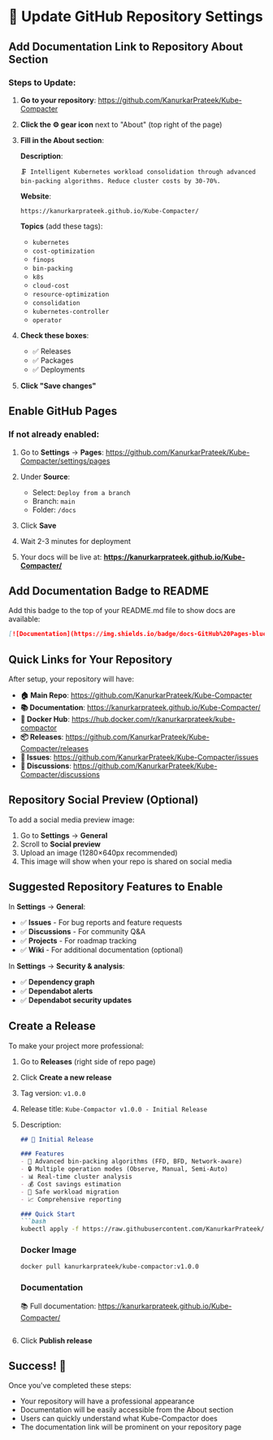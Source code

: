 # 📝 Update GitHub Repository Settings

## Add Documentation Link to Repository About Section

### Steps to Update:

1. **Go to your repository**:
   https://github.com/KanurkarPrateek/Kube-Compacter

2. **Click the ⚙️ gear icon** next to "About" (top right of the page)

3. **Fill in the About section**:

   **Description**:
   ```
   🗜️ Intelligent Kubernetes workload consolidation through advanced bin-packing algorithms. Reduce cluster costs by 30-70%.
   ```

   **Website**:
   ```
   https://kanurkarprateek.github.io/Kube-Compacter/
   ```

   **Topics** (add these tags):
   - `kubernetes`
   - `cost-optimization`
   - `finops`
   - `bin-packing`
   - `k8s`
   - `cloud-cost`
   - `resource-optimization`
   - `consolidation`
   - `kubernetes-controller`
   - `operator`

4. **Check these boxes**:
   - ✅ Releases
   - ✅ Packages
   - ✅ Deployments

5. **Click "Save changes"**

## Enable GitHub Pages

### If not already enabled:

1. Go to **Settings** → **Pages**:
   https://github.com/KanurkarPrateek/Kube-Compacter/settings/pages

2. Under **Source**:
   - Select: `Deploy from a branch`
   - Branch: `main`
   - Folder: `/docs`

3. Click **Save**

4. Wait 2-3 minutes for deployment

5. Your docs will be live at:
   **https://kanurkarprateek.github.io/Kube-Compacter/**

## Add Documentation Badge to README

Add this badge to the top of your README.md file to show docs are available:

```markdown
[![Documentation](https://img.shields.io/badge/docs-GitHub%20Pages-blue)](https://kanurkarprateek.github.io/Kube-Compacter/)
```

## Quick Links for Your Repository

After setup, your repository will have:

- **🏠 Main Repo**: https://github.com/KanurkarPrateek/Kube-Compacter
- **📚 Documentation**: https://kanurkarprateek.github.io/Kube-Compacter/
- **🐳 Docker Hub**: https://hub.docker.com/r/kanurkarprateek/kube-compactor
- **📦 Releases**: https://github.com/KanurkarPrateek/Kube-Compacter/releases
- **🐛 Issues**: https://github.com/KanurkarPrateek/Kube-Compacter/issues
- **💬 Discussions**: https://github.com/KanurkarPrateek/Kube-Compacter/discussions

## Repository Social Preview (Optional)

To add a social media preview image:

1. Go to **Settings** → **General**
2. Scroll to **Social preview**
3. Upload an image (1280×640px recommended)
4. This image will show when your repo is shared on social media

## Suggested Repository Features to Enable

In **Settings** → **General**:

- ✅ **Issues** - For bug reports and feature requests
- ✅ **Discussions** - For community Q&A
- ✅ **Projects** - For roadmap tracking
- ✅ **Wiki** - For additional documentation (optional)

In **Settings** → **Security & analysis**:

- ✅ **Dependency graph**
- ✅ **Dependabot alerts**
- ✅ **Dependabot security updates**

## Create a Release

To make your project more professional:

1. Go to **Releases** (right side of repo page)
2. Click **Create a new release**
3. Tag version: `v1.0.0`
4. Release title: `Kube-Compactor v1.0.0 - Initial Release`
5. Description:
   ```markdown
   ## 🚀 Initial Release

   ### Features
   - 🧮 Advanced bin-packing algorithms (FFD, BFD, Network-aware)
   - 🔒 Multiple operation modes (Observe, Manual, Semi-Auto)
   - 📊 Real-time cluster analysis
   - 💰 Cost savings estimation
   - 🔄 Safe workload migration
   - 📈 Comprehensive reporting

   ### Quick Start
   ```bash
   kubectl apply -f https://raw.githubusercontent.com/KanurkarPrateek/Kube-Compacter/main/k8s-controller/deploy/quick-start.yaml
   ```

   ### Docker Image
   ```bash
   docker pull kanurkarprateek/kube-compactor:v1.0.0
   ```

   ### Documentation
   📚 Full documentation: https://kanurkarprateek.github.io/Kube-Compacter/
   ```

6. Click **Publish release**

## Success! 🎉

Once you've completed these steps:
- Your repository will have a professional appearance
- Documentation will be easily accessible from the About section
- Users can quickly understand what Kube-Compactor does
- The documentation link will be prominent on your repository page